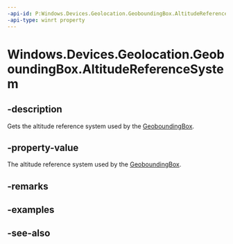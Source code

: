 ```yaml
---
-api-id: P:Windows.Devices.Geolocation.GeoboundingBox.AltitudeReferenceSystem
-api-type: winrt property
---
```


<!-- Property syntax
public Windows.Devices.Geolocation.AltitudeReferenceSystem AltitudeReferenceSystem { get; }
-->

# Windows.Devices.Geolocation.GeoboundingBox.AltitudeReferenceSystem

## -description
Gets the altitude reference system used by the [GeoboundingBox](geoboundingbox.md).

## -property-value
The altitude reference system used by the [GeoboundingBox](geoboundingbox.md).

## -remarks

## -examples

## -see-also
